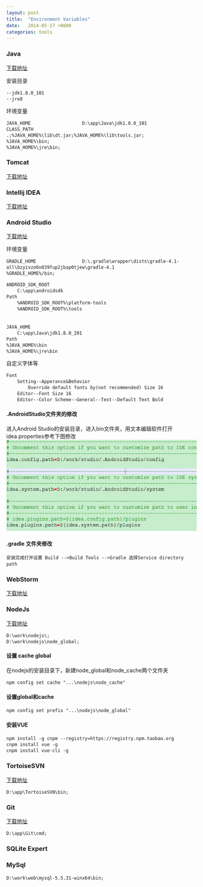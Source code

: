 ```yaml
---
layout: post
title:  "Environment Variables"
date:   2014-05-17 +0800
categories: tools
---
```



### Java
[下载地址](http://www.oracle.com/technetwork/java/javase/downloads/index.html)

安装目录
```
--jdk1.8.0_101
--jre8
```

环境变量
```
JAVA_HOME					D:\app\Java\jdk1.8.0_101
CLASS_PATH					.;%JAVA_HOME%\lib\dt.jar;%JAVA_HOME%\lib\tools.jar;
%JAVA_HOME%\bin;
%JAVA_HOME%\jre\bin;
```



### Tomcat
[下载地址](http://tomcat.apache.org/)
### Intellij IDEA
[下载地址](https://www.jetbrains.com/idea/)




### Android Studio
[下载地址](https://developer.android.google.cn/studio/index.html)

环境变量
```
GRADLE_HOME					D:\.gradle\wrapper\dists\gradle-4.1-all\bzyivzo6n839fup2jbap0tjew\gradle-4.1
%GRADLE_HOME%/bin;
```


```
ANDROID_SDK_ROOT
	C:\app\androidsdk
Path
	%ANDROID_SDK_ROOT%\platform-tools
	%ANDROID_SDK_ROOT%\tools


JAVA_HOME
	C:\app\Java\jdk1.8.0_201
Path
%JAVA_HOME%\bin
%JAVA_HOME%\jre\bin
```

自定义字体等
```
Font
	Setting--Apperance&Behavior
		Override default fonts by(not recommended) Size 16
	Editor--Font Size 16
	Editor--Color Scheme--General--Text--Default Text Bold
```




#### .AndroidStudio文件夹的修改
进入Android Studio的安装目录，进入bin文件夹，用文本编辑软件打开idea.properties参考下图修改
![](/assets/tools-img01.png)



#### .gradle 文件夹修改  
`安装完成打开设置 Build -->Build Tools -->Gradle 选择Service directory path`


### WebStorm
[下载地址](https://www.jetbrains.com/webstorm/)
### NodeJs
[下载地址](https://nodejs.org/en/)

```
D:\work\nodejs\;
D:\work\nodejs\node_global;
```

#### 设置 cache global
在nodejs的安装目录下，新建node_global和node_cache两个文件夹

```
npm config set cache "...\nodejs\node_cache"
```

#### 设置global和cache
```
npm config set prefix "...\nodejs\node_global"
```  
#### 安装VUE
```
npm install -g cnpm --registry=https://registry.npm.taobao.org 
cnpm install vue -g
cnpm install vue-cli -g
```




### TortoiseSVN
[下载地址](https://tortoisesvn.net/downloads.html)
```
D:\app\TortoiseSVN\bin;
```
### Git
[下载地址](https://git-scm.com/downloads)

```
D:\app\Git\cmd;
```

### SQLite Expert
### MySql
```
D:\work\web\mysql-5.5.31-winx64\bin;
```



